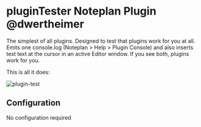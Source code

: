 # pluginTester Noteplan Plugin @dwertheimer

The simplest of all plugins. Designed to test that plugins work for you at all. Emits one console.log (Noteplan > Help > Plugin Console) and also inserts test text at the cursor in an active Editor window. If you see both, plugins work for you. 

This is all it does:

![plugin-test](https://user-images.githubusercontent.com/8949588/128921788-7981b9b2-c2a9-44bb-b91c-6273f72a4e55.gif)


## Configuration

No configuration required
